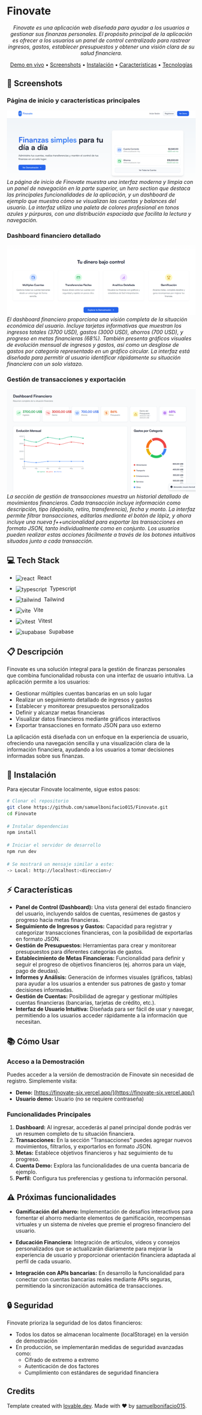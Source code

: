 <p align="center"> <h1> Finovate </h1>

<p align="center"><i>Finovate es una aplicación web diseñada para ayudar a los usuarios a gestionar sus finanzas personales. 
El propósito principal de la aplicación es ofrecer a los usuarios un panel de control centralizado para rastrear ingresos, gastos, establecer presupuestos y obtener una visión clara de su salud financiera. </i></p>

<p align="center">
  <a href="https://finovate-six.vercel.app/" target="_blank">Demo en vivo</a> •
  <a href="#screenshots">Screenshots</a> •
  <a href="#instalación">Instalación</a> •
  <a href="#características">Características</a> •
  <a href="#tecnologías">Tecnologías</a>
</p>

## 📸 Screenshots

### Página de inicio y características principales
![Página de inicio de Finovate](./screenshots/finovate-1.PNG)
*La página de inicio de Finovate muestra una interfaz moderna y limpia con un panel de navegación en la parte superior, un hero section que destaca las principales funcionalidades de la aplicación, y un dashboard de ejemplo que muestra cómo se visualizan las cuentas y balances del usuario. La interfaz utiliza una paleta de colores profesional en tonos azules y púrpuras, con una distribución espaciada que facilita la lectura y navegación.*

### Dashboard financiero detallado
![Dashboard financiero](./screenshots/finovate-2.PNG)
*El dashboard financiero proporciona una visión completa de la situación económica del usuario. Incluye tarjetas informativas que muestran los ingresos totales (3700 USD), gastos (3000 USD), ahorros (700 USD), y progreso en metas financieras (68%). También presenta gráficos visuales de evolución mensual de ingresos y gastos, así como un desglose de gastos por categoría representado en un gráfico circular. La interfaz está diseñada para permitir al usuario identificar rápidamente su situación financiera con un solo vistazo.*

### Gestión de transacciones y exportación
![Gestión de transacciones](./screenshots/finovate-3.PNG)
*La sección de gestión de transacciones muestra un historial detallado de movimientos financieros. Cada transacción incluye información como descripción, tipo (depósito, retiro, transferencia), fecha y monto. La interfaz permite filtrar transacciones, editarlas mediante el botón de lápiz, y ahora incluye una nueva f++uncionalidad para exportar las transacciones en formato JSON, tanto individualmente como en conjunto. Los usuarios pueden realizar estas acciones fácilmente a través de los botones intuitivos situados junto a cada transacción.*

## 💻 Tech Stack

<ul style="display: flex; flex-direction: column; gap:10px;">
  <li style="vertical-align: middle;">
    <img src="https://go-skill-icons.vercel.app/api/icons?i=react" alt="react" width="24" style="vertical-align: middle; margin-right: 4px;" /> React
  </li>
    <li style="vertical-align: middle;">
    <img src="https://go-skill-icons.vercel.app/api/icons?i=typescript" alt="typescript" width="20" style="vertical-align: middle;margin-right: 4px;" /> Typescript
  </li>
  </li>
    <li style="vertical-align: middle;">
    <img src="https://go-skill-icons.vercel.app/api/icons?i=tailwind" alt="tailwind" width="20" style="vertical-align: middle;margin-right: 4px;" /> Tailwind
  </li>
    <li style="vertical-align: middle;">
    <img src="https://go-skill-icons.vercel.app/api/icons?i=vite" alt="vite" width="24" style="vertical-align: middle;margin-right: 4px;" /> Vite
  </li>
  <li style="vertical-align: middle;">
    <img src="https://go-skill-icons.vercel.app/api/icons?i=vitest" alt="vitest" width="24" style="vertical-align: middle;margin-right: 4px;" /> Vitest
  </li>
  <li style="vertical-align: middle;">
    <img src="https://go-skill-icons.vercel.app/api/icons?i=supabase" alt="supabase" width="24" style="vertical-align: middle;margin-right: 4px;" /> Supabase
  </li>
  </li>
</ul>

## 📋 Descripción

Finovate es una solución integral para la gestión de finanzas personales que combina funcionalidad robusta con una interfaz de usuario intuitiva. La aplicación permite a los usuarios:

- Gestionar múltiples cuentas bancarias en un solo lugar
- Realizar un seguimiento detallado de ingresos y gastos
- Establecer y monitorear presupuestos personalizados
- Definir y alcanzar metas financieras
- Visualizar datos financieros mediante gráficos interactivos
- Exportar transacciones en formato JSON para uso externo

La aplicación está diseñada con un enfoque en la experiencia de usuario, ofreciendo una navegación sencilla y una visualización clara de la información financiera, ayudando a los usuarios a tomar decisiones informadas sobre sus finanzas.

## 🚀 Instalación

Para ejecutar Finovate localmente, sigue estos pasos:

```bash
# Clonar el repositorio
git clone https://github.com/samuelbonifacio015/Finovate.git
cd Finovate

# Instalar dependencias
npm install

# Iniciar el servidor de desarrollo
npm run dev

# Se mostrará un mensaje similar a este: 
-> Local: http://localhost:<direccion>/
```

## ⚡ Características

* **Panel de Control (Dashboard):** Una vista general del estado financiero del usuario, incluyendo saldos de cuentas, resúmenes de gastos y progreso hacia metas financieras.
* **Seguimiento de Ingresos y Gastos:** Capacidad para registrar y categorizar transacciones financieras, con la posibilidad de exportarlas en formato JSON.
* **Gestión de Presupuestos:** Herramientas para crear y monitorear presupuestos para diferentes categorías de gastos.
* **Establecimiento de Metas Financieras:** Funcionalidad para definir y seguir el progreso de objetivos financieros (ej. ahorros para un viaje, pago de deudas).
* **Informes y Análisis:** Generación de informes visuales (gráficos, tablas) para ayudar a los usuarios a entender sus patrones de gasto y tomar decisiones informadas.
* **Gestión de Cuentas:** Posibilidad de agregar y gestionar múltiples cuentas financieras (bancarias, tarjetas de crédito, etc.).
* **Interfaz de Usuario Intuitiva:** Diseñada para ser fácil de usar y navegar, permitiendo a los usuarios acceder rápidamente a la información que necesitan.

## 📚 Cómo Usar

### Acceso a la Demostración

Puedes acceder a la versión de demostración de Finovate sin necesidad de registro. Simplemente visita:

- **Demo:** [https://finovate-six.vercel.app/](https://finovate-six.vercel.app/)
- **Usuario demo:** Usuario (no se requiere contraseña)

### Funcionalidades Principales

1. **Dashboard:** Al ingresar, accederás al panel principal donde podrás ver un resumen completo de tu situación financiera.
2. **Transacciones:** En la sección "Transacciones" puedes agregar nuevos movimientos, filtrarlos, y exportarlos en formato JSON.
3. **Metas:** Establece objetivos financieros y haz seguimiento de tu progreso.
4. **Cuenta Demo:** Explora las funcionalidades de una cuenta bancaria de ejemplo.
5. **Perfil:** Configura tus preferencias y gestiona tu información personal.

## ⚠️ Próximas funcionalidades

* **Gamificación del ahorro:** Implementación de desafíos interactivos para fomentar el ahorro mediante elementos de gamificación, recompensas virtuales y un sistema de niveles que premie el progreso financiero del usuario.

* **Educación Financiera:** Integración de artículos, videos y consejos personalizados que se actualizarán diariamente para mejorar la experiencia de usuario y proporcionar orientación financiera adaptada al perfil de cada usuario.

* **Integración con APIs bancarias:** En desarrollo la funcionalidad para conectar con cuentas bancarias reales mediante APIs seguras, permitiendo la sincronización automática de transacciones.

## 🔒 Seguridad

Finovate prioriza la seguridad de los datos financieros:

- Todos los datos se almacenan localmente (localStorage) en la versión de demostración
- En producción, se implementarán medidas de seguridad avanzadas como:
  - Cifrado de extremo a extremo
  - Autenticación de dos factores
  - Cumplimiento con estándares de seguridad financiera

## Credits

Template created with [lovable.dev](https://lovable.dev). 
Made with ❤️ by [samuelbonifacio015](https://github.com/samuelbonifacio015). 